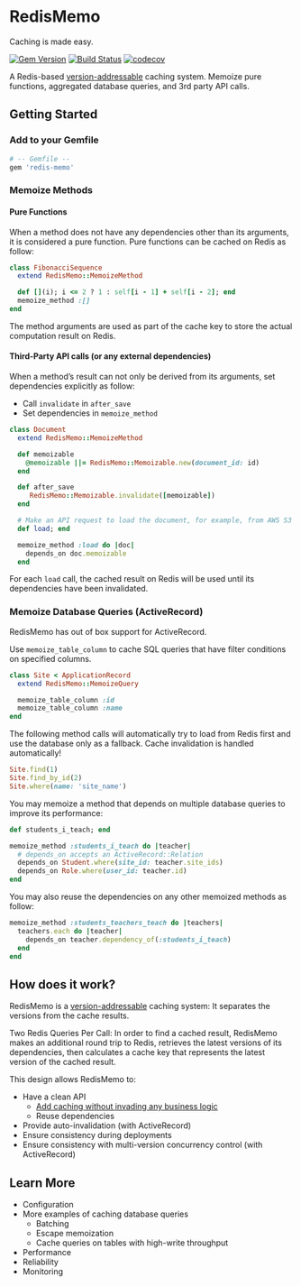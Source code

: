 RedisMemo
=========
Caching is made easy.

[![Gem Version](https://badge.fury.io/rb/redis-memo.svg)](https://badge.fury.io/rb/redis-memo)
[![Build Status](https://travis-ci.com/chanzuckerberg/redis-memo.svg?branch=main)](https://travis-ci.com/chanzuckerberg/redis-memo)
[![codecov](https://codecov.io/gh/chanzuckerberg/redis-memo/branch/main/graph/badge.svg?token=XG83PSWPG0)](https://codecov.io/gh/chanzuckerberg/redis-memo)

A Redis-based [version-addressable](https://github.com/chanzuckerberg/redis-memo/wiki/Version-Addressable) caching system. Memoize pure functions, aggregated database queries, and 3rd party API calls.

## Getting Started
### Add to your Gemfile
```ruby
# -- Gemfile --
gem 'redis-memo'
```

### Memoize Methods
#### Pure Functions
When a method does not have any dependencies other than its arguments, it is considered a pure function. Pure functions can be cached on Redis as follow:

```ruby
class FibonacciSequence
  extend RedisMemo::MemoizeMethod

  def [](i); i <= 2 ? 1 : self[i - 1] + self[i - 2]; end
  memoize_method :[]
end
```

The method arguments are used as part of the cache key to store the actual computation result on Redis.

#### Third-Party API calls (or any external dependencies)
When a method’s result can not only be derived from its arguments, set dependencies explicitly as follow:
*   Call  `invalidate` in `after_save`
*   Set dependencies in `memoize_method`

```ruby
class Document
  extend RedisMemo::MemoizeMethod

  def memoizable
    @memoizable ||= RedisMemo::Memoizable.new(document_id: id)
  end

  def after_save
     RedisMemo::Memoizable.invalidate([memoizable])
  end

  # Make an API request to load the document, for example, from AWS S3
  def load; end

  memoize_method :load do |doc|
    depends_on doc.memoizable
  end
```
For each `load` call, the cached result on Redis will be used until its dependencies have been invalidated.

### Memoize Database Queries (ActiveRecord)
RedisMemo has out of box support for ActiveRecord.

Use `memoize_table_column` to cache SQL queries that have filter conditions on specified columns.
```ruby
class Site < ApplicationRecord
  extend RedisMemo::MemoizeQuery

  memoize_table_column :id
  memoize_table_column :name
end
```

The following method calls will automatically try to load from Redis first and use the database only as a fallback. Cache invalidation is handled automatically!

```ruby
Site.find(1)
Site.find_by_id(2)
Site.where(name: 'site_name')
```
You may memoize a method that depends on multiple database queries to improve its performance:

```ruby
def students_i_teach; end

memoize_method :students_i_teach do |teacher|
  # depends_on accepts an ActiveRecord::Relation
  depends_on Student.where(site_id: teacher.site_ids)
  depends_on Role.where(user_id: teacher.id)
end
```


You may also reuse the dependencies on any other memoized methods as follow:
```ruby
memoize_method :students_teachers_teach do |teachers|
  teachers.each do |teacher|
    depends_on teacher.dependency_of(:students_i_teach)
  end
end
```

## How does it work?
RedisMemo is a [version-addressable](https://github.com/chanzuckerberg/redis-memo/wiki/Version-Addressable) caching system: It separates the versions from the cache results.

Two Redis Queries Per Call: In order to find a cached result, RedisMemo makes an additional round trip to Redis, retrieves the latest versions of its dependencies, then calculates a cache key that represents the latest version of the cached result.

This design allows RedisMemo to:

*   Have a clean API
    *   [Add caching without invading any business logic](https://github.com/chanzuckerberg/redis-memo/wiki/Add-caching-without-changing-any-call-sites)
    *   Reuse dependencies
*   Provide auto-invalidation (with ActiveRecord)
*   Ensure consistency during deployments
*   Ensure consistency with multi-version concurrency control (with ActiveRecord)


## Learn More
*   Configuration
*   More examples of caching database queries
    *   Batching
    *   Escape memoization
    *   Cache queries on tables with high-write throughput
*   Performance
*   Reliability
*   Monitoring
